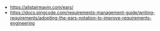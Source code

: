 - https://alistairmavin.com/ears/
- https://docs.pingcode.com/requirements-management-guide/writing-requirements/adopting-the-ears-notation-to-improve-requirements-engineering
